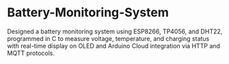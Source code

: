 # Battery-Monitoring-System
Designed a battery monitoring system using ESP8266, TP4056, and DHT22, programmed in C to measure voltage, temperature, and charging status with real-time display on OLED and Arduino Cloud integration via HTTP and MQTT protocols.
